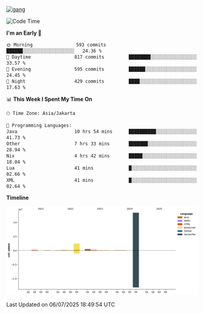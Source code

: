 <!-- [<img src='https://dev.karakun.com/assets/posts/2018-09-16-jc-java-article/3duke_suspects.jpg' alt='java'>](https://github.com/yeahbutstill) -->
[<img src='https://asset-2.tstatic.net/tribunnewswiki/foto/bank/images/Mozart.jpg' alt='gang'>](https://github.com/yeahbutstill)

<!--START_SECTION:waka-->
![Code Time](http://img.shields.io/badge/Code%20Time-3%2C376%20hrs%202%20mins-blue)

**I'm an Early 🐤** 

```text
🌞 Morning                593 commits         ██████░░░░░░░░░░░░░░░░░░░   24.36 % 
🌆 Daytime                817 commits         ████████░░░░░░░░░░░░░░░░░   33.57 % 
🌃 Evening                595 commits         ██████░░░░░░░░░░░░░░░░░░░   24.45 % 
🌙 Night                  429 commits         ████░░░░░░░░░░░░░░░░░░░░░   17.63 % 
```


📊 **This Week I Spent My Time On** 

```text
🕑︎ Time Zone: Asia/Jakarta

💬 Programming Languages: 
Java                     10 hrs 54 mins      ██████████░░░░░░░░░░░░░░░   41.73 % 
Other                    7 hrs 33 mins       ███████░░░░░░░░░░░░░░░░░░   28.94 % 
Nix                      4 hrs 42 mins       █████░░░░░░░░░░░░░░░░░░░░   18.04 % 
Lua                      41 mins             █░░░░░░░░░░░░░░░░░░░░░░░░   02.66 % 
XML                      41 mins             █░░░░░░░░░░░░░░░░░░░░░░░░   02.64 % 
```

**Timeline**

![Lines of Code chart](https://raw.githubusercontent.com/yeahbutstill/yeahbutstill/main/assets/bar_graph.png)


 Last Updated on 06/07/2025 18:49:54 UTC
<!--END_SECTION:waka-->

